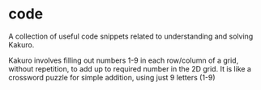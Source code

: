 # code
A collection of useful code snippets related to understanding and solving Kakuro.

Kakuro involves filling out numbers 1-9 in each row/column of a grid, without repetition, to add up to required number in the 2D grid.
It is like a crossword puzzle for simple addition, using just 9 letters (1-9)

